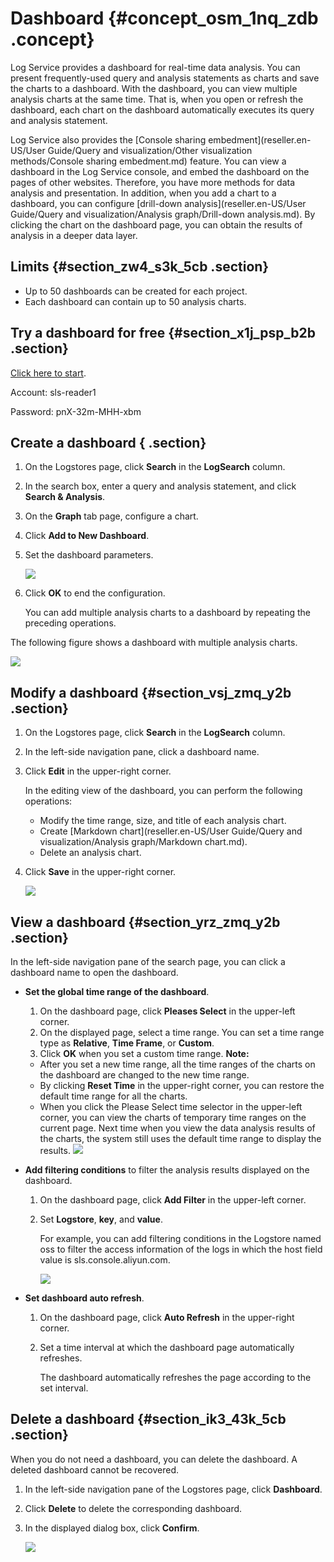 # Dashboard {#concept_osm_1nq_zdb .concept}

Log Service provides a dashboard for real-time data analysis. You can present frequently-used query and analysis statements as charts and save the charts to a dashboard. With the dashboard, you can view multiple analysis charts at the same time. That is, when you open or refresh the dashboard, each chart on the dashboard automatically executes its query and analysis statement.

Log Service also provides the [Console sharing embedment](reseller.en-US/User Guide/Query and visualization/Other visualization methods/Console sharing embedment.md) feature. You can view a dashboard in the Log Service console, and embed the dashboard on the pages of other websites. Therefore, you have more methods for data analysis and presentation. In addition, when you add a chart to a dashboard, you can configure [drill-down analysis](reseller.en-US/User Guide/Query and visualization/Analysis graph/Drill-down analysis.md). By clicking the chart on the dashboard page, you can obtain the results of analysis in a deeper data layer.

## Limits {#section_zw4_s3k_5cb .section}

-   Up to 50 dashboards can be created for each project.
-   Each dashboard can contain up to 50 analysis charts.

## Try a dashboard for free {#section_x1j_psp_b2b .section}

[Click here to start](https://signin-intl.aliyun.com/5806626462014816/login.htm?spm=5176.2020520153.10101.d1.61ee4945N5maW3&callback=https%3A%2F%2Fsls.console.aliyun.com%2Fnext%2Fproject%2Fmuzi-intl-hangzhou%2Fdashboard%2Fdashboard-show%3F).

Account: sls-reader1

Password: pnX-32m-MHH-xbm

## Create a dashboard { .section}

1.  On the Logstores page, click **Search** in the **LogSearch** column.
2.  In the search box, enter a query and analysis statement, and click **Search & Analysis**.
3.  On the **Graph** tab page, configure a chart.
4.  Click **Add to New Dashboard**.
5.  Set the dashboard parameters.

    ![](http://static-aliyun-doc.oss-cn-hangzhou.aliyuncs.com/assets/img/13143/15469406405695_en-US.png)

6.  Click **OK** to end the configuration.

    You can add multiple analysis charts to a dashboard by repeating the preceding operations.


The following figure shows a dashboard with multiple analysis charts.

![](http://static-aliyun-doc.oss-cn-hangzhou.aliyuncs.com/assets/img/13143/15469406415696_en-US.png)

## Modify a dashboard {#section_vsj_zmq_y2b .section}

1.  On the Logstores page, click **Search** in the **LogSearch** column.
2.  In the left-side navigation pane, click a dashboard name.
3.  Click **Edit** in the upper-right corner.

    In the editing view of the dashboard, you can perform the following operations:

    -   Modify the time range, size, and title of each analysis chart.
    -   Create [Markdown chart](reseller.en-US/User Guide/Query and visualization/Analysis graph/Markdown chart.md).
    -   Delete an analysis chart.
4.  Click **Save** in the upper-right corner.

    ![](http://static-aliyun-doc.oss-cn-hangzhou.aliyuncs.com/assets/img/13143/154694064110582_en-US.png)


## View a dashboard {#section_yrz_zmq_y2b .section}

In the left-side navigation pane of the search page, you can click a dashboard name to open the dashboard.

-   **Set the global time range of the dashboard**.

    1.  On the dashboard page, click **Pleases Select** in the upper-left corner.
    2.  On the displayed page, select a time range. You can set a time range type as **Relative**, **Time Frame**, or **Custom**.
    3.  Click **OK** when you set a custom time range.
    **Note:** 

    -   After you set a new time range, all the time ranges of the charts on the dashboard are changed to the new time range.
    -   By clicking **Reset Time** in the upper-right corner, you can restore the default time range for all the charts.
    -   When you click the Please Select time selector in the upper-left corner, you can view the charts of temporary time ranges on the current page. Next time when you view the data analysis results of the charts, the system still uses the default time range to display the results.
    ![](http://static-aliyun-doc.oss-cn-hangzhou.aliyuncs.com/assets/img/13143/154694064110785_en-US.png)

-   **Add filtering conditions** to filter the analysis results displayed on the dashboard.
    1.  On the dashboard page, click **Add Filter** in the upper-left corner.
    2.  Set **Logstore**, **key**, and **value**.

        For example, you can add filtering conditions in the Logstore named oss to filter the access information of the logs in which the host field value is sls.console.aliyun.com.

        ![](http://static-aliyun-doc.oss-cn-hangzhou.aliyuncs.com/assets/img/13143/154694064210583_en-US.png)

-   **Set dashboard auto refresh**.
    1.  On the dashboard page, click **Auto Refresh** in the upper-right corner.
    2.  Set a time interval at which the dashboard page automatically refreshes.

        The dashboard automatically refreshes the page according to the set interval.


## Delete a dashboard {#section_ik3_43k_5cb .section}

When you do not need a dashboard, you can delete the dashboard. A deleted dashboard cannot be recovered.

1.  In the left-side navigation pane of the Logstores page, click **Dashboard**.
2.  Click **Delete** to delete the corresponding dashboard.
3.  In the displayed dialog box, click **Confirm**.

    ![](http://static-aliyun-doc.oss-cn-hangzhou.aliyuncs.com/assets/img/13143/154694064210584_en-US.png)


